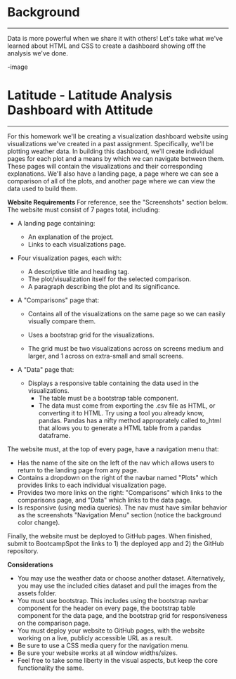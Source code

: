 # Background
----------------------------
Data is more powerful when we share it with others! Let's take what we've learned about HTML and CSS to create a dashboard showing off the analysis we've done.


-image

# Latitude - Latitude Analysis Dashboard with Attitude
--------------------
For this homework we'll be creating a visualization dashboard website using visualizations we've created in a past assignment. Specifically, we'll be plotting weather data.
In building this dashboard, we'll create individual pages for each plot and a means by which we can navigate between them. These pages will contain the visualizations and their corresponding explanations. We'll also have a landing page, a page where we can see a comparison of all of the plots, and another page where we can view the data used to build them.

**Website Requirements**
For reference, see the "Screenshots" section below.
The website must consist of 7 pages total, including:

* A landing page containing:

    *  An explanation of the project.
    * Links to each visualizations page.


* Four visualization pages, each with:

    * A descriptive title and heading tag.
    * The plot/visualization itself for the selected comparison.
    * A paragraph describing the plot and its significance.


* A "Comparisons" page that:

    * Contains all of the visualizations on the same page so we can easily visually compare them.
    *   Uses a bootstrap grid for the visualizations.

    * The grid must be two visualizations across on screens medium and larger, and 1 across on extra-small and small screens.

* A "Data" page that:

    * Displays a responsive table containing the data used in the visualizations.
        * The table must be a bootstrap table component.
        * The data must come from exporting the .csv file as HTML, or converting it to HTML. Try using a tool you already know, pandas. Pandas has a nifty method approprately called to_html that allows you to generate a HTML table from a pandas dataframe. 



The website must, at the top of every page, have a navigation menu that:

* Has the name of the site on the left of the nav which allows users to return to the landing page from any page.
* Contains a dropdown on the right of the navbar named "Plots" which provides links to each individual visualization page.
* Provides two more links on the right: "Comparisons" which links to the comparisons page, and "Data" which links to the data page.
* Is responsive (using media queries). The nav must have similar behavior as the screenshots "Navigation Menu" section (notice the background color change).

Finally, the website must be deployed to GitHub pages.
When finished, submit to BootcampSpot the links to 1) the deployed app and 2) the GitHub repository.

**Considerations**

* You may use the weather data or choose another dataset. Alternatively, you may use the included cities dataset and pull the images from the assets folder.
* You must use bootstrap. This includes using the bootstrap navbar component for the header on every page, the bootstrap table component for the data page, and the bootstrap grid for responsiveness on the comparison page.
* You must deploy your website to GitHub pages, with the website working on a live, publicly accessible URL as a result.
* Be sure to use a CSS media query for the navigation menu.
* Be sure your website works at all window widths/sizes.
* Feel free to take some liberty in the visual aspects, but keep the core functionality the same.
